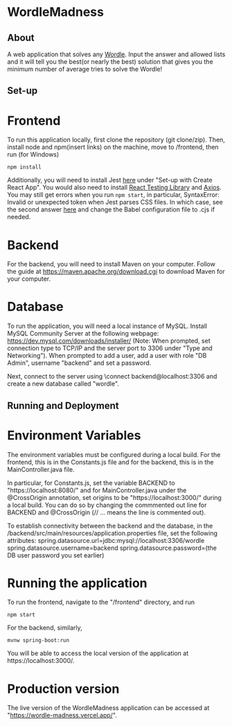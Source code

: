 # WordleMadness

## About

A web application that solves any [Wordle](). Input the answer and allowed lists and it will tell you the best(or nearly the best) solution that gives you the minimum number of average tries to solve the Wordle! 


## Set-up

# Frontend

To run this application locally, first clone the repository (git clone/zip). Then, install node and npm(insert links) on the machine, move to /frontend, then run (for Windows) 

```npm install```

Additionally, you will need to install Jest [here](https://jestjs.io/docs/tutorial-react) under "Set-up with Create React App". You would also need to install [React Testing Library](https://testing-library.com/docs/react-testing-library/intro/) and [Axios](https://axios-http.com/docs/intro). You may still get errors when you run `npm start`, in particular, SyntaxError: Invalid or unexpected token when Jest parses CSS files. In which case, see the second answer [here](https://stackoverflow.com/questions/54627028/jest-unexpected-token-when-importing-css) and change the Babel configuration file to .cjs if needed.

# Backend

For the backend, you will need to install Maven on your computer. Follow the guide at https://maven.apache.org/download.cgi to download Maven for your computer.

# Database

To run the application, you will need a local instance of MySQL. Install MySQL Community Server at the following webpage: https://dev.mysql.com/downloads/installer/ (Note: When prompted, set connection type to TCP/IP and the server port to 3306 under "Type and Networking"). When prompted to add a user, add a user with role "DB Admin", username "backend" and set a password.

Next, connect to the server using \connect backend@localhost:3306 and create a new database called "wordle".

## Running and Deployment

# Environment Variables

The environment variables must be configured during a local build. For the frontend, this is in the Constants.js file and for the backend, this is in the MainController.java file.

In particular, for Constants.js, set the variable BACKEND to "https://localhost:8080/" and for MainController.java under the @CrossOrigin annotation, set origins to be "https://localhost:3000/" during a local build. You can do so by changing the commmented out line for BACKEND and @CrossOrigin (// ... means the line is commented out).

To establish connectivity between the backend and the database, in the /backend/src/main/resources/application.properties file, set the following attributes:
spring.datasource.url=jdbc:mysql://localhost:3306/wordle
spring.datasource.username=backend
spring.datasource.password=(the DB user password you set earlier)

# Running the application

To run the frontend, navigate to the "/frontend" directory, and run 

`npm start`

For the backend, similarly, 

`mvnw spring-boot:run`

You will be able to access the local version of the application at https://localhost:3000/.


# Production version

The live version of the WordleMadness application can be accessed at "https://wordle-madness.vercel.app/".
